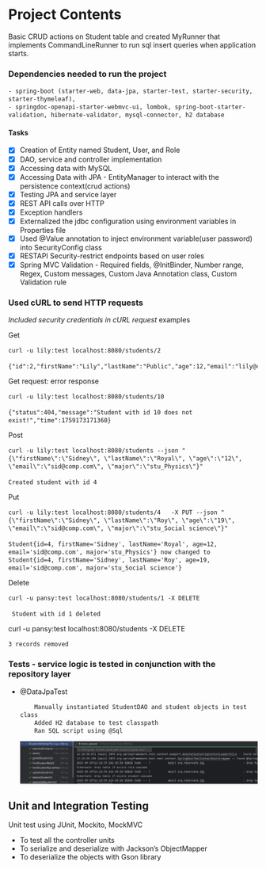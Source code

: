 # Project Contents

Basic CRUD actions on Student table and created MyRunner that implements CommandLineRunner to run sql insert queries when
application starts. 


### Dependencies needed to run the project
    - spring-boot (starter-web, data-jpa, starter-test, starter-security, starter-thymeleaf), 
    - springdoc-openapi-starter-webmvc-ui, lombok, spring-boot-starter-validation, hibernate-validator, mysql-connector, h2 database

#### Tasks

* [x] Creation of Entity named Student, User, and Role 
* [x] DAO, service and controller implementation
* [x] Accessing data with MySQL 
* [x] Accessing Data with JPA - EntityManager to interact with the persistence context(crud actions)
* [x] Testing JPA and service layer
* [x] REST API calls over HTTP
* [x] Exception handlers
* [x] Externalized the jdbc configuration using environment variables in Properties file
* [x] Used @Value annotation to inject environment variable(user password) into SecurityConfig class 
* [x] RESTAPI Security-restrict endpoints based on user roles
* [x] Spring MVC Validation - Required fields, @InitBinder, Number range, Regex, Custom messages, Custom
        Java Annotation class, Custom Validation rule

### Used cURL to send HTTP requests

*Included security credentials in cURL request* examples

Get

```
curl -u lily:test localhost:8080/students/2

{"id":2,"firstName":"Lily","lastName":"Public","age":12,"email":"lily@comp.com","major":"stu_Chemistry"}
```
Get request: error response

```
curl -u lily:test localhost:8080/students/10

{"status":404,"message":"Student with id 10 does not exist!","time":1759173171360}
```

Post

```
curl -u lily:test localhost:8080/students --json "{\"firstName\":\"Sidney\", \"lastName\":\"Royal\", \"age\":\"12\", \"email\":\"sid@comp.com\", \"major\":\"stu_Physics\"}"

Created student with id 4
```

Put

```
curl -u lily:test localhost:8080/students/4   -X PUT --json "{\"firstName\":\"Sidney\", \"lastName\":\"Roy\", \"age\":\"19\", \"email\":\"sid@comp.com\", \"major\":\"stu_Social science\"}"

Student{id=4, firstName='Sidney', lastName='Royal', age=12, email='sid@comp.com', major='stu_Physics'} now changed to Student{id=4, firstName='Sidney', lastName='Roy', age=19, email='sid@comp.com', major='stu_Social science'}
```

Delete

```
curl -u pansy:test localhost:8080/students/1 -X DELETE
 
 Student with id 1 deleted
 ```

curl -u pansy:test localhost:8080/students -X DELETE
```
3 records removed
```

### Tests - service logic is tested in conjunction with the repository layer
- @DataJpaTest

    ```
        Manually instantiated StudentDAO and student objects in test class
        Added H2 database to test classpath
        Ran SQL script using @Sql 
  
    ```   
  ![test](assets/testResult.png)

## Unit and Integration Testing
Unit test using JUnit, Mockito, MockMVC
- To test all the controller units
- To serialize and deserialize with Jackson’s ObjectMapper
- To deserialize the objects with Gson library

<br>
<br>
<br>


  


  
